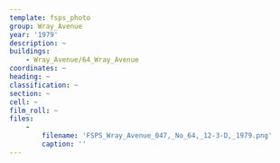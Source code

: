 ```yaml
---
template: fsps_photo
group: Wray_Avenue
year: '1979'
description: ~
buildings:
    - Wray_Avenue/64_Wray_Avenue
coordinates: ~
heading: ~
classification: ~
section: ~
cell: ~
film_roll: ~
files:
    -
        filename: 'FSPS_Wray_Avenue_047,_No_64,_12-3-D,_1979.png'
        caption: ''
---
```

